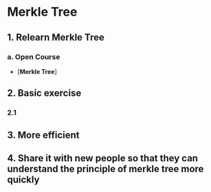 # Merkle Tree 

## 1.  Relearn Merkle Tree

### a. Open Course

- [**Merkle Tree**]
  

## 2. Basic exercise

### 2.1 



## 3. More efficient


## 4. Share it with new people so that they can understand the principle of merkle tree more quickly
